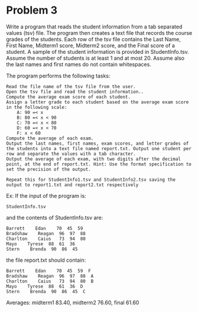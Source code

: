 # Problem 3
Write a program that reads the student information from a tab separated values (tsv) file. The program then creates a text file that records the course grades of the students. Each row of the tsv file contains the Last Name, First Name, Midterm1 score, Midterm2 score, and the Final score of a student. A sample of the student information is provided in StudentInfo.tsv. Assume the number of students is at least 1 and at most 20. Assume also the last names and first names do not contain whitespaces.

The program performs the following tasks:

    Read the file name of the tsv file from the user.
    Open the tsv file and read the student information..
    Compute the average exam score of each student.
    Assign a letter grade to each student based on the average exam score in the following scale:
        A: 90 =< x
        B: 80 =< x < 90
        C: 70 =< x < 80
        D: 60 =< x < 70
        F: x < 60
    Compute the average of each exam.
    Output the last names, first names, exam scores, and letter grades of the students into a text file named report.txt. Output one student per row and separate the values with a tab character.
    Output the average of each exam, with two digits after the decimal point, at the end of report.txt. Hint: Use the format specification to set the precision of the output.

    Repeat this for StudentInfo1.tsv and StudentInfo2.tsv saving the output to report1.txt and report2.txt respectively

Ex: If the input of the program is:

    StudentInfo.tsv

and the contents of StudentInfo.tsv are:

    Barrett    Edan    70  45  59
    Bradshaw    Reagan  96  97  88
    Charlton    Caius   73  94  80
    Mayo    Tyrese  88  61  36
    Stern    Brenda  90  86  45

the file report.txt should contain:

    Barrett    Edan    70  45  59  F
    Bradshaw    Reagan  96  97  88  A
    Charlton    Caius   73  94  80  B
    Mayo    Tyrese  88  61  36  D
    Stern    Brenda  90  86  45  C

Averages: midterm1 83.40, midterm2 76.60, final 61.60

